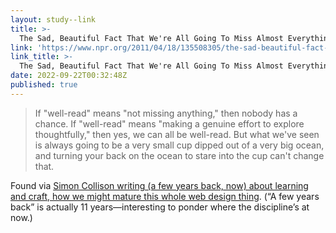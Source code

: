 ```yaml
---
layout: study--link
title: >-
  The Sad, Beautiful Fact That We're All Going To Miss Almost Everything : NPR
link: 'https://www.npr.org/2011/04/18/135508305/the-sad-beautiful-fact-that-were-all-going-to-miss-almost-everything'
link_title: >-
  The Sad, Beautiful Fact That We're All Going To Miss Almost Everything : NPR
date: 2022-09-22T00:32:48Z
published: true
---
```

> If "well-read" means "not missing anything," then nobody has a chance. If "well-read" means "making a genuine effort to explore thoughtfully," then yes, we can all be well-read. But what we've seen is always going to be a very small cup dipped out of a very big ocean, and turning your back on the ocean to stare into the cup can't change that.

Found via [Simon Collison writing (a few years back, now) about learning and craft, how we might mature this whole web design thing](https://colly.com/articles/maturity-and-the-weight-of-learning). (“A few years back” is actually 11 years—interesting to ponder where the discipline’s at now.)
